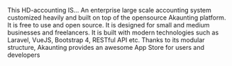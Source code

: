 This HD-accounting IS... An enterprise large scale accounting system customized heavily and built on top of the opensource Akaunting platform. It is free to use  and open source. It is designed  for  small and medium  businesses and freelancers. It is built with modern technologies such as Laravel, VueJS, Bootstrap 4, RESTful API etc. Thanks to its modular structure, Akaunting provides an awesome App Store for users and developers
